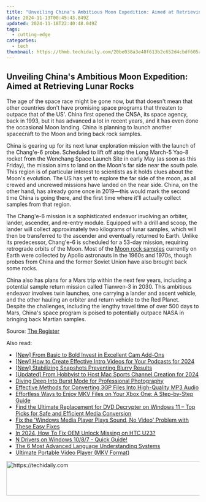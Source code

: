 ```yaml
---
title: "Unveiling China's Ambitious Moon Expedition: Aimed at Retrieving Lunar Rocks"
date: 2024-11-13T00:45:43.849Z
updated: 2024-11-18T22:40:48.049Z
tags:
  - cutting-edge
categories:
  - tech
thumbnail: https://thmb.techidaily.com/20be038a3e48f613b2c652d4cbdf605ae5da9fdcfecec9d6029a84b03a72309d.jpg
---
```


## Unveiling China's Ambitious Moon Expedition: Aimed at Retrieving Lunar Rocks

The age of the space race might be gone now, but that doesn't mean that other countries don't have promising space programs that threaten to outpace that of the US'. China first opened the CNSA, its space agency, back in 1993, but it has advanced a lot in recent years, and it has even done the occasional Moon landing. China is planning to launch another spacecraft to the Moon and bring back rock samples.

 China is gearing up for its next lunar exploration mission with the launch of the Chang'e-6 probe. Scheduled to lift off atop the Long March-5 Yao-8 rocket from the Wenchang Space Launch Site in early May (as soon as this Friday), the mission aims to land on the Moon's far side near the south pole. This region is of particular interest to scientists as it holds clues about the Moon's evolution. The US has yet to explore the far side of the moon, as all crewed and uncrewed missions have landed on the near side. China, on the other hand, has already gone once in 2019—this would mark the second time China is going there, and the first time where it'll actually collect samples from that region.

 The Chang'e-6 mission is a sophisticated endeavor involving an orbiter, lander, ascender, and re-entry module. Equipped with a drill and scoop, the lander will collect approximately two kilograms of lunar samples, which will then be transferred to the ascender and eventually returned to Earth. Unlike its predecessor, Chang'e-6 is scheduled for a 53-day mission, requiring retrograde orbits of the Moon. Most of the [Moon rock samples](https://en.wikipedia.org/wiki/Moon%5Frock) currently on Earth were collected by Apollo astronauts in the 1960s and 1970s, though probes from China and the former Soviet Union have also brought back some rocks.

 China also has plans for a Mars trip within the next few years, including a potential sample return mission called Tianwen-3 in 2030\. This ambitious endeavor involves twin launches, one carrying a lander and ascent vehicle, and the other hauling an orbiter and return vehicle to the Red Planet. Despite the challenges, including the lengthy travel time of over 500 days to Mars, China's space program is poised to potentially outpace NASA in bringing back Martian samples.

 Source: [The Register](https://www.theregister.com/2024/04/30/chang%5Fe6%5Fchina%5Fmoon%5Fmission/)

<ins class="adsbygoogle"
     style="display:block"
     data-ad-format="autorelaxed"
     data-ad-client="ca-pub-7571918770474297"
     data-ad-slot="1223367746"></ins>

<ins class="adsbygoogle"
     style="display:block"
     data-ad-client="ca-pub-7571918770474297"
     data-ad-slot="8358498916"
     data-ad-format="auto"
     data-full-width-responsive="true"></ins>

<span class="atpl-alsoreadstyle">Also read:</span>
<div><ul>
<li><a href="https://some-knowledge.techidaily.com/new-from-basic-to-bold-invest-in-excellent-cam-add-ons/"><u>[New] From Basic to Bold Invest in Excellent Cam Add-Ons</u></a></li>
<li><a href="https://fox-http.techidaily.com/new-how-to-create-effective-intro-videos-for-your-podcasts-for-2024/"><u>[New] How to Create Effective Intro Videos for Your Podcasts for 2024</u></a></li>
<li><a href="https://extra-guidance.techidaily.com/new-stabilizing-snapshots-preventing-blurry-results/"><u>[New] Stabilizing Snapshots Preventing Blurry Results</u></a></li>
<li><a href="https://eaxpv-info.techidaily.com/updated-from-hobbyist-to-host-mac-sports-channel-creation-for-2024/"><u>[Updated] From Hobbyist to Host Mac Sports Channel Creation for 2024</u></a></li>
<li><a href="https://extra-hints.techidaily.com/diving-deep-into-burst-mode-for-professional-photography/"><u>Diving Deep Into Burst Mode for Professional Photography</u></a></li>
<li><a href="https://tech-haven.techidaily.com/effective-methods-for-converting-3gp-files-into-high-quality-mp3-audio/"><u>Effective Methods for Converting 3GP Files Into High-Quality MP3 Audio</u></a></li>
<li><a href="https://tech-haven.techidaily.com/effortless-ways-to-enjoy-mkv-files-on-your-xbox-one-a-step-by-step-guide/"><u>Effortless Ways to Enjoy MKV Files on Your Xbox One: A Step-by-Step Guide</u></a></li>
<li><a href="https://tech-haven.techidaily.com/find-the-ultimate-replacement-for-dvd-decrypter-on-windows-11-top-picks-for-safe-and-efficient-media-conversion/"><u>Find the Ultimate Replacement for DVD Decrypter on Windows 11 – Top Picks for Safe and Efficient Media Conversion</u></a></li>
<li><a href="https://tech-haven.techidaily.com/fix-the-windows-media-player-plays-sound-no-video-problem-with-these-easy-fixes/"><u>Fix the 'Windows Media Player Plays Sound, No Video' Problem with These Easy Fixes</u></a></li>
<li><a href="https://android-unlock.techidaily.com/in-2024-how-to-fix-oem-unlock-missing-on-htc-u23-by-drfone-android/"><u>In 2024, How To Fix OEM Unlock Missing on HTC U23?</u></a></li>
<li><a href="https://win-amazing.techidaily.com/1722968713188-n-drivers-on-windows-1087-quick-guide/"><u>N Drivers on Windows 10/8/7 - Quick Guide!</u></a></li>
<li><a href="https://tech-hub.techidaily.com/the-6-most-advanced-language-understanding-systems/"><u>The 6 Most Advanced Language Understanding Systems</u></a></li>
<li><a href="https://extra-tips.techidaily.com/ultimate-portable-video-player-mkv-format/"><u>Ultimate Portable Video Player (MKV Format)</u></a></li>
</ul></div>

<!-- affiliate ads begin -->
<a href="https://appsumo.8odi.net/c/5597632/2144288/7443" target="_top" id="2144288">
  <img src="//a.impactradius-go.com/display-ad/7443-2144288" border="0" alt="https://techidaily.com" width="728" height="90"/>
</a>
<img height="0" width="0" src="https://appsumo.8odi.net/i/5597632/2144288/7443" style="position:absolute;visibility:hidden;" border="0" />
<!-- affiliate ads end -->


